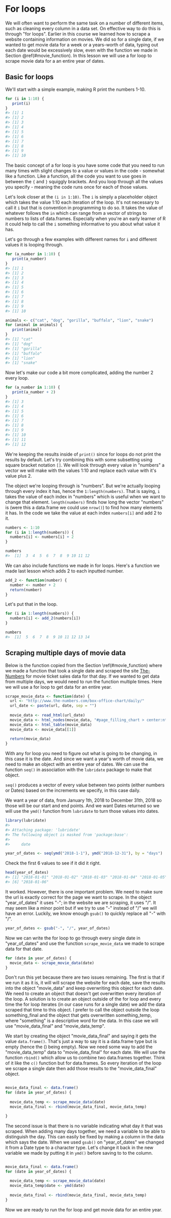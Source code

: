 
# For loops

We will often want to perform the same task on a number of different items, such as cleaning every column in a data set. On effective way to do this is through "for loops". Earlier in this course we learned how to scrape a website containing information on movies. We did so for a single date, if we wanted to get movie data for a week or a years-worth of data, typing out each date would be excessively slow, even with the function we made in Section \@ref(#movie_function). In this lesson we will use a for loop to scrape movie data for a an entire year of dates. 

## Basic for loops

We'll start with a simple example, making R print the numbers 1-10. 


```r
for (i in 1:10) {
   print(i)
}
#> [1] 1
#> [1] 2
#> [1] 3
#> [1] 4
#> [1] 5
#> [1] 6
#> [1] 7
#> [1] 8
#> [1] 9
#> [1] 10
```

The basic concept of a for loop is you have some code that you need to run many times with slight changes to a value or values in the code - somewhat like a function. Like a function, all the code you want to use goes in between the `{` and `}` squiggly brackets. And you loop through all the values you specify - meaning the code runs once for each of those values. 

Let's look closer at the `(i in 1:10)`. The `i` is simply a placeholder object which takes the value 1:10 each iteration of the loop. It's not necessary to call it `i` but that is convention in programming to do so. It takes the value of whatever follows the `in` which can range from a vector of strings to numbers to lists of data.frames. Especially when you're an early learner of R it could help to call the `i` something informative to you about what value it has. 

Let's go through a few examples with different names for `i` and different values it is looping through. 


```r
for (a_number in 1:10) {
   print(a_number)
}
#> [1] 1
#> [1] 2
#> [1] 3
#> [1] 4
#> [1] 5
#> [1] 6
#> [1] 7
#> [1] 8
#> [1] 9
#> [1] 10
```



```r
animals <- c("cat", "dog", "gorilla", "buffalo", "lion", "snake")
for (animal in animals) {
   print(animal)
}
#> [1] "cat"
#> [1] "dog"
#> [1] "gorilla"
#> [1] "buffalo"
#> [1] "lion"
#> [1] "snake"
```

Now let's make our code a bit more complicated, adding the number 2 every loop. 


```r
for (a_number in 1:10) {
   print(a_number + 2)
}
#> [1] 3
#> [1] 4
#> [1] 5
#> [1] 6
#> [1] 7
#> [1] 8
#> [1] 9
#> [1] 10
#> [1] 11
#> [1] 12
```

We're keeping the results inside of `print()` since for loops do not print the results by default. Let's try combining this with some subsetting using square bracket notation `[]`. We will look through every value in "numbers" a vector we will make with the values 1:10 and replace each value with it's value plus 2.

The object we're looping through is "numbers". But we're actually looping through every index it has, hence the `1:length(numbers)`. That is saying, `i` takes the value of each index in "numbers" which is useful when we want to change that element. `length(numbers)` finds how long the vector "numbers" is (were this a data.frame we could use `nrow()`) to find how many elements it has. In the code we take the value at each index `numbers[i]` and add 2 to it. 


```r
numbers <- 1:10
for (i in 1:length(numbers)) {
  numbers[i] <- numbers[i] + 2
}
```


```r
numbers
#>  [1]  3  4  5  6  7  8  9 10 11 12
```

We can also include functions we made in for loops. Here's a function we made last lesson which adds 2 to each inputted number. 


```r
add_2 <- function(number) {
  number <- number + 2
  return(number)
}
```

Let's put that in the loop. 


```r
for (i in 1:length(numbers)) {
  numbers[i] <- add_2(numbers[i])
}
```


```r
numbers
#>  [1]  5  6  7  8  9 10 11 12 13 14
```


## Scraping multiple days of movie data

Below is the function copied from the Section \ref(#movie_function) where we made a function that took a single date and scraped the site [The-Numbers](https://www.the-numbers.com/) for movie ticket sales data for that day. If we wanted to get data from multiple days, we would need to run the function multiple times. Here we will use a for loop to get data for an entire year. 


```r
scrape_movie_data <- function(date) {
  url <- "http://www.the-numbers.com/box-office-chart/daily/"
  url_date <- paste(url, date, sep = "")
  
  movie_data <- read_html(url_date)
  movie_data <- html_nodes(movie_data, "#page_filling_chart > center:nth-child(2) > table")
  movie_data <- html_table(movie_data)
  movie_data <- movie_data[[1]]
  
  return(movie_data)
}
```

With any for loop you need to figure out what is going to be changing, in this case it is the date. And since we want a year's worth of movie data, we need to make an object with an entire year of dates. We can use the function `seq()` in association with the `lubridate` package to make that object.

`seq()` produces a vector of every value between two points (either numbers or Dates) based on the increments we specify, in this case daily. 

We want a year of data, from January 1th, 2018 to December 31th, 2018 so those will be our start and end points. And we want Dates returned so we will use the `ymd()` function from `lubridate` to turn those values into dates.


```r
library(lubridate)
#> 
#> Attaching package: 'lubridate'
#> The following object is masked from 'package:base':
#> 
#>     date
```



```r
year_of_dates <- seq(ymd("2018-1-1"), ymd("2018-12-31"), by = "days")
```

Check the first 6 values to see if it did it right.


```r
head(year_of_dates)
#> [1] "2018-01-01" "2018-01-02" "2018-01-03" "2018-01-04" "2018-01-05"
#> [6] "2018-01-06"
```

It worked. However, there is one important problem. We need to make sure the url is exactly correct for the page we want to scrape. In the object "year_of_dates" it uses "-"; in the website we are scraping, it uses "/". It may seem like a minor point but if we try to use "-" instead of "/" we will have an error. Luckily, we know enough `gsub()` to quickly replace all "-" with "/".


```r
year_of_dates <- gsub("-", "/", year_of_dates)
```

Now we can write the for loop to go through every single date in "year_of_dates" and use the function `scrape_movie_data` we made to scrape data for that date.


```r
for (date in year_of_dates) {
  movie_data <- scrape_movie_data(date)
}
```

Don't run this yet because there are two issues remaining. The first is that if we run it as it is, it will will scrape the website for each date, save the results into the object "movie_data" and keep overwriting this object for each date. We need to create an object that doesn't get overwritten every iteration of the loop. A solution is to create an object outside of the for loop and every time the for loop iterates (in our case runs for a single date) we add the data scraped that time to this object. I prefer to call the object outside the loop something_final and the object that gets overwritten something_temp, where "something" is a descriptive word for the data. In this case we will use "movie_data_final" and "movie_data_temp".

We start by creating the object "movie_data_final" and saying it gets the value `data.frame()`. That's just a way to say it is a data.frame type but is empty (hence the () being empty). Now we need some way to add the "movie_data_temp" data to "movie_data_final" for each date. We will use the function `rbind()` which allow us to combine two data.frames together. Think of it like the `c()` function but for data.frames. So every iteration of the loop we scrape a single date then add those results to the "movie_data_final" object.


```r

movie_data_final <- data.frame()
for (date in year_of_dates) {
  
  movie_data_temp <- scrape_movie_data(date)
  movie_data_final <- rbind(movie_data_final, movie_data_temp)

}
```

The second issue is that there is no variable indicating what day it that was scraped. When adding many days together, we need a variable to be able to distinguish the day. This can easily be fixed by making a column in the data which says the date. When we used `gsub()` on "year_of_dates" we changed it from a Date type to a character type. Let's change it back in the new variable we made by putting it in `ymd()` before saving to to the column.


```r

movie_data_final <- data.frame()
for (date in year_of_dates) {
  
  movie_data_temp <- scrape_movie_data(date)
  movie_data_temp$date <- ymd(date)
  
  movie_data_final <- rbind(movie_data_final, movie_data_temp)
}
```

Now we are ready to run the for loop and get movie data for an entire year.
